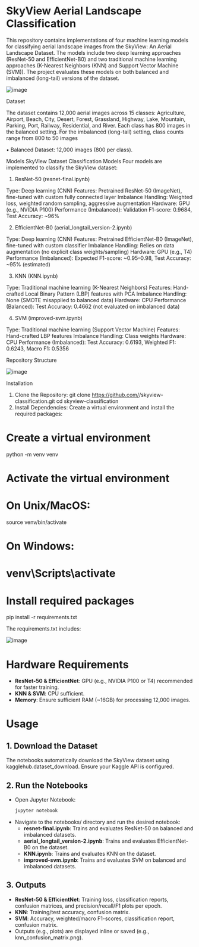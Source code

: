# SkyView Aerial Landscape Classification

This repository contains implementations of four machine learning models for classifying aerial landscape images from the SkyView: An Aerial Landscape Dataset. The models include two deep learning approaches (ResNet-50 and EfficientNet-B0) and two traditional machine learning approaches (K-Nearest Neighbors (KNN) and Support Vector Machine (SVM)). The project evaluates these models on both balanced and imbalanced (long-tail) versions of the dataset.

![image](https://github.com/user-attachments/assets/596cb577-4efd-4079-8636-9b1a8c8d55a1)

Dataset

The dataset contains 12,000 aerial images across 15 classes: Agriculture, Airport, Beach, City, Desert, Forest, Grassland, Highway, Lake, Mountain, Parking, Port, Railway, Residential, and River. Each class has 800 images in the balanced setting. For the imbalanced (long-tail) setting, class counts range from 800 to 50 images 

•	Balanced Dataset: 12,000 images (800 per class).

Models
SkyView Dataset Classification Models
Four models are implemented to classify the SkyView dataset:

1. ResNet-50 (resnet-final.ipynb)

Type: Deep learning (CNN)
Features: Pretrained ResNet-50 (ImageNet), fine-tuned with custom fully connected layer
Imbalance Handling: Weighted loss, weighted random sampling, aggressive augmentation
Hardware: GPU (e.g., NVIDIA P100)
Performance (Imbalanced): Validation F1-score: 0.9684, Test Accuracy: ~96%

2. EfficientNet-B0 (aerial_longtail_version-2.ipynb)

Type: Deep learning (CNN)
Features: Pretrained EfficientNet-B0 (ImageNet), fine-tuned with custom classifier
Imbalance Handling: Relies on data augmentation (no explicit class weights/sampling)
Hardware: GPU (e.g., T4)
Performance (Imbalanced): Expected F1-score: ~0.95–0.98, Test Accuracy: ~95% (estimated)

3. KNN (KNN.ipynb)

Type: Traditional machine learning (K-Nearest Neighbors)
Features: Hand-crafted Local Binary Pattern (LBP) features with PCA
Imbalance Handling: None (SMOTE misapplied to balanced data)
Hardware: CPU
Performance (Balanced): Test Accuracy: 0.4662 (not evaluated on imbalanced data)

4. SVM (improved-svm.ipynb)

Type: Traditional machine learning (Support Vector Machine)
Features: Hand-crafted LBP features
Imbalance Handling: Class weights
Hardware: CPU
Performance (Imbalanced): Test Accuracy: 0.6193, Weighted F1: 0.6243, Macro F1: 0.5356


Repository Structure

![image](https://github.com/user-attachments/assets/8d683e45-e17b-4aee-a7a5-0b48bf299c15)


Installation
1.	Clone the Repository:
git clone https://github.com/<your-username>/skyview-classification.git
cd skyview-classification
2.	Install Dependencies:
Create a virtual environment and install the required packages:
# Create a virtual environment
python -m venv venv

# Activate the virtual environment
# On Unix/MacOS:
source venv/bin/activate
# On Windows:
# venv\Scripts\activate

# Install required packages
pip install -r requirements.txt

The requirements.txt includes:

![image](https://github.com/user-attachments/assets/cb280fc2-3a75-447d-aa64-96ec981c4a9a)


# Hardware Requirements
* **ResNet-50 & EfficientNet**: GPU (e.g., NVIDIA P100 or T4) recommended for faster training.
* **KNN & SVM**: CPU sufficient.
* **Memory**: Ensure sufficient RAM (~16GB) for processing 12,000 images.

# Usage

## 1. Download the Dataset
The notebooks automatically download the SkyView dataset using kagglehub.dataset_download. Ensure your Kaggle API is configured.

## 2. Run the Notebooks
* Open Jupyter Notebook:
  ```bash
  jupyter notebook
  ```
* Navigate to the notebooks/ directory and run the desired notebook:
  * **resnet-final.ipynb**: Trains and evaluates ResNet-50 on balanced and imbalanced datasets.
  * **aerial_longtail_version-2.ipynb**: Trains and evaluates EfficientNet-B0 on the dataset.
  * **KNN.ipynb**: Trains and evaluates KNN on the dataset.
  * **improved-svm.ipynb**: Trains and evaluates SVM on balanced and imbalanced datasets.

## 3. Outputs
* **ResNet-50 & EfficientNet**: Training loss, classification reports, confusion matrices, and precision/recall/F1 plots per epoch.
* **KNN**: Training/test accuracy, confusion matrix.
* **SVM**: Accuracy, weighted/macro F1-scores, classification report, confusion matrix.
* Outputs (e.g., plots) are displayed inline or saved (e.g., knn_confusion_matrix.png).

